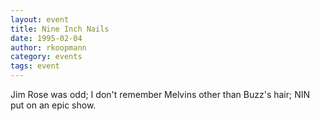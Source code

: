 ```yaml
---
layout: event
title: Nine Inch Nails
date: 1995-02-04
author: rkoopmann
category: events
tags: event
---
```


Jim Rose was odd; I don't remember Melvins other than Buzz's hair; NIN put on an epic show.
